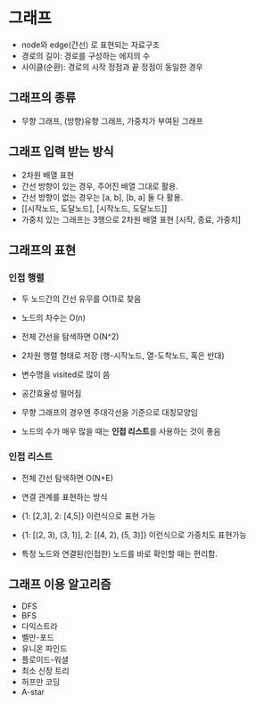 # 그래프

- node와 edge(간선) 로 표현되는 자료구조
- 경로의 길이: 경로를 구성하는 에지의 수
- 사이클(순환): 경로의 시작 정점과 끝 정점이 동일한 경우

## 그래프의 종류

- 무향 그래프, (방향)유향 그래프, 가중치가 부여된 그래프

## 그래프 입력 받는 방식

- 2차원 배열 표현
- 간선 방향이 있는 경우, 주어진 배열 그대로 활용.
- 간선 방향이 없는 경우는 [a, b], [b, a] 둘 다 활용.
- [[시작노드, 도달노드], [시작노드, 도달노드]]
- 가중치 있는 그래프는 3행으로 2차원 배열 표현 [시작, 종료, 가중치]

## 그래프의 표현

### 인접 행렬

- 두 노드간의 간선 유무를 O(1)로 찾음
- 노드의 차수는 O(n)
- 전체 간선을 탐색하면 O(N^2)

- 2차원 행렬 형태로 저장 (행-시작노드, 열-도착노드, 혹은 반대)
- 변수명을 visited로 많이 씀
- 공간효율성 떨어짐
- 무향 그래프의 경우엔 주대각선을 기준으로 대칭모양임
- 노드의 수가 매우 많을 때는 **인접 리스트**를 사용하는 것이 좋음

### 인접 리스트

- 전체 간선 탐색하면 O(N+E)

- 연결 관계를 표현하는 방식
- {1: [2,3], 2: [4,5]} 이런식으로 표현 가능
- {1: [(2, 3), (3, 1)], 2: [(4, 2), (5, 3)]} 이런식으로 가중치도 표현가능
- 특정 노드와 연결된(인접한) 노드를 바로 확인할 때는 편리함.

## 그래프 이용 알고리즘

- DFS
- BFS
- 다익스트라
- 벨만-포드
- 유니온 파인드
- 플로이드-워셜
- 최소 신장 트리
- 허프만 코딩
- A-star
